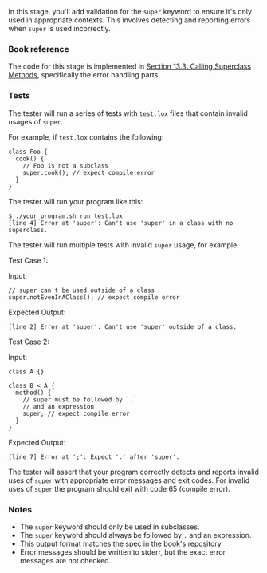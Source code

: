 In this stage, you'll add validation for the `super` keyword to ensure it's only used in appropriate contexts. This involves detecting and reporting errors when `super` is used incorrectly.

### Book reference

The code for this stage is implemented in [Section 13.3: Calling Superclass Methods](https://craftinginterpreters.com/inheritance.html#calling-superclass-methods), specifically the error handling parts.

### Tests

The tester will run a series of tests with `test.lox` files that contain invalid usages of `super`.

For example, if `test.lox` contains the following:

```
class Foo {
  cook() {
    // Foo is not a subclass
    super.cook(); // expect compile error
  }
}
```

The tester will run your program like this:

```
$ ./your_program.sh run test.lox
[line 4] Error at 'super': Can't use 'super' in a class with no superclass.
```

The tester will run multiple tests with invalid `super` usage, for example:

Test Case 1:

Input:
```
// super can't be used outside of a class
super.notEvenInAClass(); // expect compile error
```

Expected Output:
```
[line 2] Error at 'super': Can't use 'super' outside of a class.
```

Test Case 2:

Input:
```
class A {}

class B < A {
  method() {
    // super must be followed by `.`
    // and an expression
    super; // expect compile error
  }
}
```

Expected Output:
```
[line 7] Error at ';': Expect '.' after 'super'.
```

The tester will assert that your program correctly detects and reports invalid uses of `super` with appropriate error messages and exit codes. For invalid uses of `super` the program should exit with code 65 (compile error).

### Notes

- The `super` keyword should only be used in subclasses.
- The `super` keyword should always be followed by `.` and an expression.
- This output format matches the spec in the [book's repository](https://github.com/munificent/craftinginterpreters/blob/4a840f70f69c6ddd17cfef4f6964f8e1bcd8c3d4/test/inheritance/inherit_from_function.lox)
- Error messages should be written to stderr, but the exact error messages are not checked.